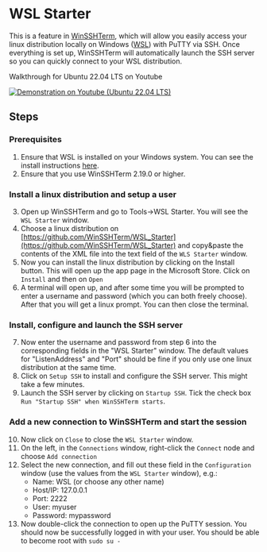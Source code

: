 # WSL Starter
This is a feature in [WinSSHTerm](https://winsshterm.blogspot.com), which will allow you easily access your linux distribution locally on Windows ([WSL](https://en.wikipedia.org/wiki/Windows_Subsystem_for_Linux)) with PuTTY via SSH. Once everything is set up, WinSSHTerm will automatically launch the SSH server so you can quickly connect to your WSL distribution.

Walkthrough for Ubuntu 22.04 LTS on Youtube

[![Demonstration on Youtube (Ubuntu 22.04 LTS)](https://img.youtube.com/vi/WSsmzIAXB-k/0.jpg)](https://www.youtube.com/watch?v=WSsmzIAXB-k)

## Steps
### Prerequisites
1. Ensure that WSL is installed on your Windows system. You can see the install instructions [here](https://docs.microsoft.com/en-us/windows/wsl/install).
2. Ensure that you use WinSSHTerm 2.19.0 or higher.
### Install a linux distribution and setup a user
3. Open up WinSSHTerm and go to Tools->WSL Starter. You will see the `WSL Starter` window.
4. Choose a linux distribution on [https://github.com/WinSSHTerm/WSL_Starter](https://github.com/WinSSHTerm/WSL_Starter) and copy&paste the contents of the XML file into the text field of the `WLS Starter` window.
5. Now you can install the linux distribution by clicking on the Install button. This will open up the app page in the Microsoft Store. Click on `Install` and then on `Open`
6. A terminal will open up, and after some time you will be prompted to enter a username and password (which you can both freely choose). After that you will get a linux prompt. You can then close the terminal.
### Install, configure and launch the SSH server
7. Now enter the username and password from step 6 into the corresponding fields in the "WSL Starter" window. The default values for "ListenAddress" and "Port" should be fine if you only use one linux distribution at the same time.
8. Click on `Setup SSH` to install and configure the SSH server. This might take a few minutes.
9. Launch the SSH server by clicking on `Startup SSH`. Tick the check box `Run "Startup SSH" when WinSSHTerm starts`.
### Add a new connection to WinSSHTerm and start the session
10. Now click on `Close` to close the `WSL Starter` window.
11. On the left, in the `Connections` window, right-click the `Connect` node and choose `Add connection`
12. Select the new connection, and fill out these field in the `Configuration` window (use the values from the `WSL Starter` window), e.g.:
    - Name: WSL (or choose any other name)
    - Host/IP: 127.0.0.1
    - Port: 2222
    - User: myuser
    - Password: mypassword
13. Now double-click the connection to open up the PuTTY session. You should now be successfully logged in with your user. You should be able to become root with `sudo su -`
